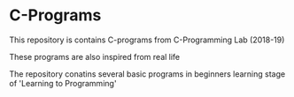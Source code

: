 # C-Programs
This repository is contains C-programs from C-Programming Lab (2018-19)

These programs are also inspired from real life

The repository conatins several basic programs in beginners learning stage of 'Learning to Programming'
